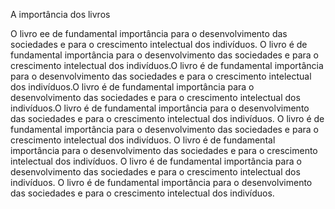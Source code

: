 A importância dos livros 
  
O livro ee de fundamental importância para o desenvolvimento das sociedades e para o crescimento intelectual dos indivíduos.
O livro é de fundamental importância para o desenvolvimento das sociedades e para o crescimento intelectual dos indivíduos.O livro é de fundamental importância para o desenvolvimento das sociedades e para o crescimento intelectual dos indivíduos.O livro é de fundamental importância para o desenvolvimento das sociedades e para o crescimento intelectual dos indivíduos.O livro é de fundamental importância para o desenvolvimento das sociedades e para o crescimento intelectual dos indivíduos.
O livro é de fundamental importância para o desenvolvimento das sociedades e para o crescimento intelectual dos indivíduos.
O livro é de fundamental importância para o desenvolvimento das sociedades e para o crescimento intelectual dos indivíduos.
O livro é de fundamental importância para o desenvolvimento das sociedades e para o crescimento intelectual dos indivíduos.
O livro é de fundamental importância para o desenvolvimento das sociedades e para o crescimento intelectual dos indivíduos.

